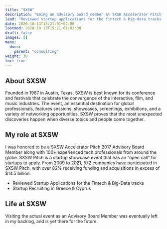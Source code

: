 ```yaml
---
title: "SXSW"
description: "Being an advisory board member at SXSW Accelerator Pitch."
lead: "Reviewed startup applications for the fintech & big-data tracks while recruiting startups from Greece & Cyprus."
date: 2020-10-13T15:21:01+02:00
lastmod: 2020-10-13T15:21:01+02:00
draft: false
images: []
menu:
  docs:
    parent: "consulting"
weight: 30
toc: true
---
```


## About SXSW

Founded in 1987 in Austin, Texas, SXSW is best known for its conference and festivals that celebrate the convergence of the interactive, film, and music industries. The event, an essential destination for global professionals, features sessions, showcases, screenings, exhibitions, and a variety of networking opportunities. SXSW proves that the most unexpected discoveries happen when diverse topics and people come together.

## My role at SXSW

 I was honored to be a SXSW Accelerator Pitch 2017 Advisory Board Member along with 100+ experienced tech professionals from around the globe. SXSW Pitch is a startup showcase event that has an “open call” for startups to apply. From 2009 to 2021, 572 companies have participated in SXSW Pitch, with over 82% receiving funding and acquisitions in excess of $14.5 billion.

* Reviewed Startup Applications for the Fintech & Big-Data tracks
* Startup Recruiting in Greece & Cyprus

## Life at SXSW

Visiting the actual event as an Advisory Board Member was eventually left in my backlog, and is yet there for the future.

